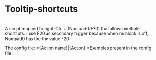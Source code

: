 # Tooltip-shortcuts

# 
A script mapped to right-Ctrl + (Numpad0/F20) that allows multiple shortcuts.
I use F20 as secondary trigger because when numlock is off, Numpad0 has the the value F20


The config file:
  *{Action name}|{Action}
  *Examples present in the config file
